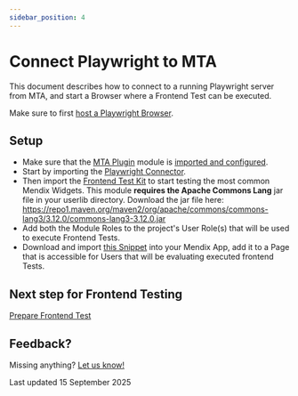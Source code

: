 ```yaml
---
sidebar_position: 4
---
```


# Connect Playwright to MTA

This document describes how to connect to a running Playwright server from MTA, and start a Browser where a Frontend Test can be executed.

Make sure to first [host a Playwright Browser](../host-and-deploy/host-playwright-browsers).


## Setup

- Make sure that the [MTA Plugin](../../../tools/mta-plugin) module is [imported and configured](import-plugin).
- Start by importing the [Playwright Connector](../../../tools/playwright-connector).
- Then import the [Frontend Test Kit](../../../tools/playwright-testkit) to start testing the most common Mendix Widgets. This module **requires the Apache Commons Lang** jar file in your userlib directory. Download the jar file here: https://repo1.maven.org/maven2/org/apache/commons/commons-lang3/3.12.0/commons-lang3-3.12.0.jar
- Add both the Module Roles to the project's User Role(s) that will be used to execute Frontend Tests.
- Download and import [this Snippet](../images/SNIP_Playwright_Files.mpk) into your Mendix App, add it to a Page that is accessible for Users that will be evaluating executed frontend Tests.


## Next step for Frontend Testing

[Prepare Frontend Test](../configure-mta/prepare-frontend-test)

## Feedback?
Missing anything? [Let us know!](mailto:support@menditect.com)

Last updated 15 September 2025
